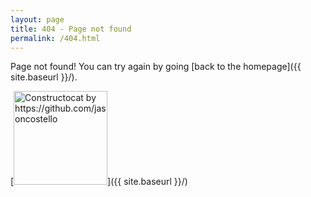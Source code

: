 ```yaml
---
layout: page
title: 404 - Page not found
permalink: /404.html
---
```


Page not found! You can try again by going [back to the homepage]({{ site.baseurl }}/).

[<img src="{{ site.baseurl }}/images/404.jpg" alt="Constructocat by https://github.com/jasoncostello" style="width: 150px;"/>]({{ site.baseurl }}/)
